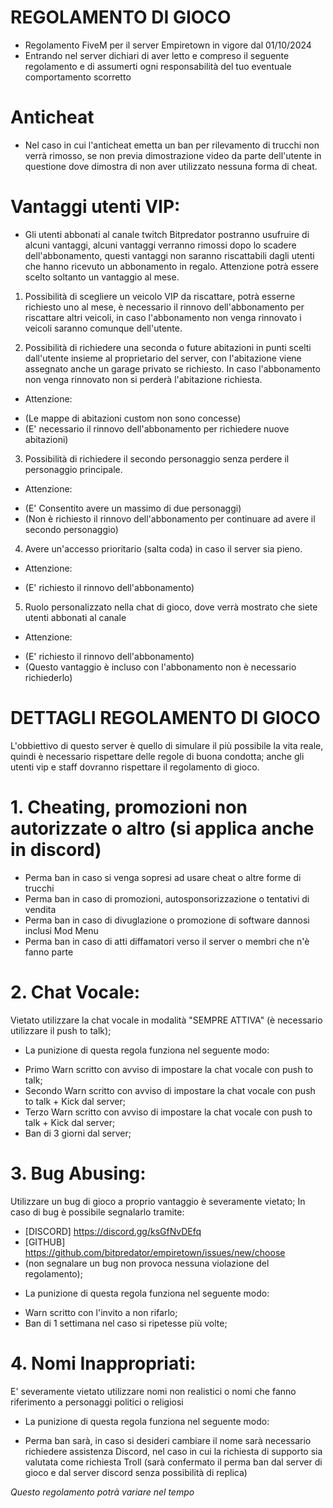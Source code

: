 # REGOLAMENTO DI GIOCO
- Regolamento FiveM per il server Empiretown in vigore dal 01/10/2024
- Entrando nel server dichiari di aver letto e compreso il seguente regolamento e di assumerti ogni responsabilità del tuo eventuale comportamento scorretto

# Anticheat
- Nel caso in cui l'anticheat emetta un ban per rilevamento di trucchi non verrà rimosso, se non previa dimostrazione video da parte dell'utente in questione dove dimostra di non aver utilizzato nessuna forma di cheat.

# Vantaggi utenti VIP:
- Gli utenti abbonati al canale twitch Bitpredator postranno usufruire di alcuni vantaggi, alcuni vantaggi verranno rimossi dopo lo scadere dell'abbonamento, questi vantaggi non saranno riscattabili dagli utenti che hanno ricevuto un abbonamento in regalo. Attenzione potrà essere scelto soltanto un vantaggio al mese.

1) Possibilità di scegliere un veicolo VIP da riscattare, potrà esserne richiesto uno al mese, è necessario il rinnovo dell'abbonamento per riscattare altri veicoli, in caso l'abbonamento non venga rinnovato i veicoli saranno comunque dell'utente.

2) Possibilità di richiedere una seconda o future abitazioni in punti scelti dall'utente insieme al proprietario del server, con l'abitazione viene assegnato anche un garage privato se richiesto. In caso l'abbonamento non venga rinnovato non si perderà l'abitazione richiesta.
* Attenzione:
- (Le mappe di abitazioni custom non sono concesse)
- (E' necessario il rinnovo dell'abbonamento per richiedere nuove abitazioni)

3) Possibilità di  richiedere il secondo personaggio senza perdere il personaggio principale.
* Attenzione:
- (E' Consentito avere un massimo di due personaggi)
- (Non è richiesto il rinnovo dell'abbonamento per continuare ad avere il secondo personaggio)

4) Avere un'accesso prioritario (salta coda) in caso il server sia pieno.
* Attenzione:
- (E' richiesto il rinnovo dell'abbonamento)

5) Ruolo personalizzato nella chat di gioco, dove verrà mostrato che siete utenti abbonati al canale
* Attenzione:
- (E' richiesto il rinnovo dell'abbonamento)
- (Questo vantaggio è incluso con l'abbonamento non è necessario richiederlo)

# DETTAGLI REGOLAMENTO DI GIOCO 
L'obbiettivo di questo server è quello di simulare il più possibile la vita reale, quindi è necessario rispettare delle regole di buona condotta; anche gli utenti vip e staff dovranno rispettare il regolamento di gioco.

# 1. Cheating, promozioni non autorizzate o altro (si applica anche in discord)
- Perma ban in caso si venga sopresi ad usare cheat o altre forme di trucchi
- Perma ban in caso di promozioni, autosponsorizzazione o tentativi di vendita
- Perma ban in caso di divuglazione o promozione di software dannosi inclusi Mod Menu
- Perma ban in caso di atti diffamatori verso il server o membri che n'è fanno parte

# 2. Chat Vocale:
Vietato utilizzare la chat vocale in modalità "SEMPRE ATTIVA" (è necessario utilizzare il push to talk);
* La punizione di questa regola funziona nel seguente modo:
- Primo Warn scritto con avviso di impostare la chat vocale con push to talk;
- Secondo Warn scritto con avviso di impostare la chat vocale con push to talk + Kick dal server;
- Terzo Warn scritto con avviso di impostare la chat vocale con push to talk + Kick dal server;
- Ban di 3 giorni dal server;

# 3. Bug Abusing:
Utilizzare un bug di gioco a proprio vantaggio è severamente vietato;
In caso di bug è possibile segnalarlo tramite:
- [DISCORD] https://discord.gg/ksGfNvDEfq
- [GITHUB] https://github.com/bitpredator/empiretown/issues/new/choose
- (non segnalare un bug non provoca nessuna violazione del regolamento);
* La punizione di questa regola funziona nel seguente modo:
- Warn scritto con l'invito a non rifarlo;
- Ban di 1 settimana nel caso si ripetesse più volte;

# 4. Nomi Inappropriati:
E' severamente vietato utilizzare nomi non realistici o nomi che fanno riferimento a personaggi politici o religiosi
* La punizione di questa regola funziona nel seguente modo:
- Perma ban sarà, in caso si desideri cambiare il nome sarà necessario richiedere assistenza Discord, nel caso in cui la richiesta di supporto sia valutata come richiesta Troll (sarà confermato il perma ban dal server di gioco e dal server discord senza possibilità di replica)


*Questo regolamento potrà variare nel tempo*